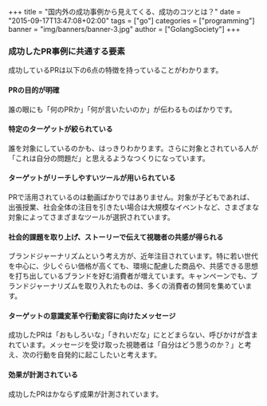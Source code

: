 +++
title = "国内外の成功事例から見えてくる、成功のコツとは？"
date = "2015-09-17T13:47:08+02:00"
tags = ["go"]
categories = ["programming"]
banner = "img/banners/banner-3.jpg"
author = ["GolangSociety"]
+++

### 成功したPR事例に共通する要素

成功しているPRは以下の6点の特徴を持っていることがわかります。

#### PRの目的が明確

誰の眼にも「何のPRか」「何が言いたいのか」が伝わるものばかりです。
 
#### 特定のターゲットが絞られている

誰を対象にしているのかも、はっきりわかります。さらに対象とされている人が「これは自分の問題だ」と思えるようなつくりになっています。
 
#### ターゲットがリーチしやすいツールが用いられている

PRで活用されているのは動画ばかりではありません。対象が子どもであれば、出張授業、社会全体の注目を引きたい場合は大規模なイベントなど、さまざまな対象によってさまざまなツールが選択されています。
 
#### 社会的課題を取り上げ、ストーリーで伝えて視聴者の共感が得られる

ブランドジャーナリズムという考え方が、近年注目されています。特に若い世代を中心に、少しぐらい価格が高くても、環境に配慮した商品や、共感できる思想を打ち出しているブランドを好む消費者が増えています。キャンペーンでも、ブランドジャーナリズムを取り入れたものは、多くの消費者の賛同を集めています。
 
#### ターゲットの意識変革や行動変容に向けたメッセージ

成功したPRは「おもしろいな」「きれいだな」にとどまらない、呼びかけが含まれています。メッセージを受け取った視聴者は「自分はどう思うのか？」と考え、次の行動を自発的に起こしたいと考えます。
 
#### 効果が計測されている

成功したPRはかならず成果が計測されています。
